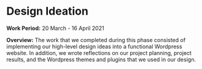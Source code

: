 # Design Ideation

**Work Period:** 20 March - 16 April 2021

**Overview:** The work that we completed during this phase consisted of implementing our high-level design ideas into a functional Wordpress website. In addition, we wrote reflections on our project planning, project results, and the Wordpress themes and plugins that we used in our design.
